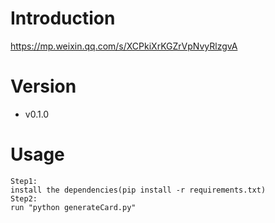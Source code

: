 # Introduction
https://mp.weixin.qq.com/s/XCPkiXrKGZrVpNvyRlzgvA

# Version
- v0.1.0

# Usage
```
Step1:
install the dependencies(pip install -r requirements.txt)
Step2:
run "python generateCard.py"
```